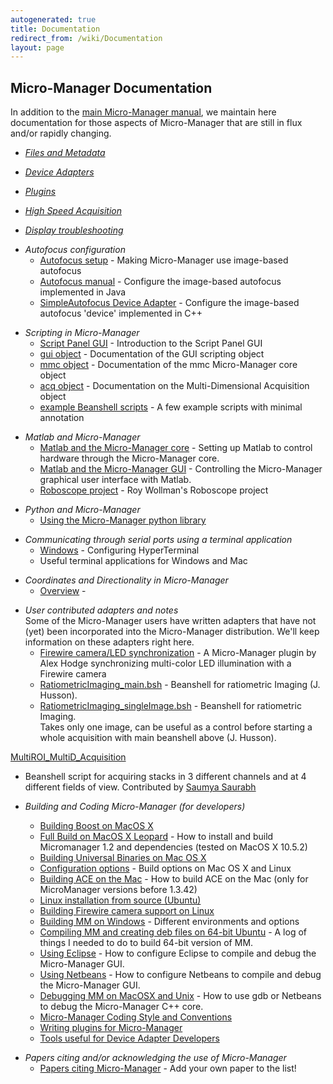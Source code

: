 ```yaml
---
autogenerated: true
title: Documentation
redirect_from: /wiki/Documentation
layout: page
---
```


## Micro-Manager Documentation

In addition to the [main Micro-Manager
manual](http://micro-manager.org/documentation.php), we maintain here
documentation for those aspects of Micro-Manager that are still in flux
and/or rapidly changing.

-   *[Files and Metadata](Files_and_Metadata)*

<!-- -->

-   *[Device Adapters](Device_Support)*

<!-- -->

-   *[Plugins](Plugins)*

<!-- -->

-   *[High Speed Acquisition](High_Speed_Acquisition)*

<!-- -->

-   *[Display troubleshooting](Display_troubleshooting)*

<!-- -->

-   *Autofocus configuration*
    -   [Autofocus setup](Autofocus_setup) - Making
        Micro-Manager use image-based autofocus
    -   [Autofocus manual](Autofocus_manual) - Configure the
        image-based autofocus implemented in Java
    -   [SimpleAutofocus Device
        Adapter](Autofocus_Device_Adapter) - Configure the
        image-based autofocus 'device' implemented in C++

<!-- -->

-   *Scripting in Micro-Manager*
    -   [Script Panel GUI](Script_Panel_GUI) - Introduction
        to the Script Panel GUI
    -   [gui
        object](http://micro-manager.org/content/doc/mmstudio/org/micromanager/api/ScriptInterface.html) -
        Documentation of the GUI scripting object
    -   [mmc
        object](http://micro-manager.org/content/doc/mmcore_api/html/class_c_m_m_core.html) -
        Documentation of the mmc Micro-Manager core object
    -   [acq
        object](http://micro-manager.org/content/doc/mmstudio/org/micromanager/api/AcquisitionEngine.html) -
        Documentation on the Multi-Dimensional Acquisition object
    -   [example Beanshell
        scripts](example_Beanshell_scripts) - A few example
        scripts with minimal annotation

<!-- -->

-   *Matlab and Micro-Manager*
    -   [Matlab and the Micro-Manager
        core](Matlab_Configuration) - Setting up Matlab to
        control hardware through the Micro-Manager core.
    -   [Matlab and the Micro-Manager
        GUI](Matlab_and_the_Micro-Manager_GUI) - Controlling
        the Micro-Manager graphical user interface with Matlab.
    -   [Roboscope project](Roboscope_project) - Roy
        Wollman's Roboscope project

<!-- -->

-   *Python and Micro-Manager*
    -   [Using the Micro-Manager python
        library](Using_the_Micro-Manager_python_library)

<!-- -->

-   *Communicating through serial ports using a terminal application*
    -   [Windows](Windows) - Configuring HyperTerminal
    -   Useful terminal applications for Windows and Mac

<!-- -->

-   *Coordinates and Directionality in Micro-Manager*
    -   [Overview](Overview) -

<!-- -->

-   *User contributed adapters and notes*  
    Some of the Micro-Manager users have written adapters that have not
    (yet) been incorporated into the Micro-Manager distribution. We'll
    keep information on these adapters right here.
    -   [Firewire camera/LED
        synchronization](http://flybrain.mrc-lmb.cam.ac.uk/dokuwiki/doku.php?id=alex:projects:fluorescent_imaging:start) -
        A Micro-Manager plugin by Alex Hodge synchronizing multi-color
        LED illumination with a Firewire camera
    -   [RatiometricImaging_main.bsh](/media/files/RatiometricImaging_main.bsh) -
        Beanshell for ratiometric Imaging (J. Husson).
    -   [RatiometricImaging_singleImage.bsh](/media/files/RatiometricImaging_singleImage.bsh) -
        Beanshell for ratiometric Imaging.  
        Takes only one image, can be useful as a control before starting
        a whole acquisition with main beanshell above (J. Husson).

[MultiROI_MultiD_Acquisition](/media/files/MultiROI_MultiD_Acquisition_V1.7_10122010_(2).bsh)
- Beanshell script for acquiring stacks in 3 different channels and at 4
different fields of view. Contributed by [Saumya
Saurabh](http://valelab.ucsf.edu/~nico/MMwiki/index.php/User:Saumya)

-   *Building and Coding Micro-Manager (for developers)*
    -   [Building Boost on MacOS
        X](Building_Boost_on_MacOS_X)
    -   [Full Build on MacOS X
        Leopard](Full_Build_on_MacOS_X_Leopard) - How to
        install and build Micromanager 1.2 and dependencies (tested on
        MacOS X 10.5.2)
    -   [Building Universal Binaries on Mac OS
        X](Building_Universal_Binaries_on_Mac_OS_X)
    -   [Configuration options](Configuration_options) -
        Build options on Mac OS X and Linux
    -   [Building ACE on the Mac](Building_ACE_on_the_Mac) -
        How to build ACE on the Mac (only for MicroManager versions
        before 1.3.42)
    -   [Linux installation from source
        (Ubuntu)](Linux_installation_from_source_(Ubuntu))
    -   [Building Firewire camera support on
        Linux](Building_Firewire_camera_support_on_Linux)
    -   [Building MM on Windows](Building_MM_on_Windows) -
        Different environments and options
    -   [Compiling MM and creating deb files on 64-bit
        Ubuntu](Compiling_MM_and_creating_deb_files_on_64-bit_Ubuntu) -
        A log of things I needed to do to build 64-bit version of MM.
    -   [Using Eclipse](Using_Eclipse) - How to configure
        Eclipse to compile and debug the Micro-Manager GUI.
    -   [Using Netbeans](Using_Netbeans) - How to configure
        Netbeans to compile and debug the Micro-Manager GUI.
    -   [Debugging MM on MacOSX and
        Unix](Debugging_MM_on_MacOSX_and_Unix) - How to use
        gdb or Netbeans to debug the Micro-Manager C++ core.
    -   [Micro-Manager Coding Style and
        Conventions](Micro-Manager_Coding_Style_and_Conventions)
    -   [Writing plugins for
        Micro-Manager](Writing_plugins_for_Micro-Manager)
    -   [Tools useful for Device Adapter
        Developers](Free_third-party_tools_for_testing_communications_with_hardware)

<!-- -->

-   *Papers citing and/or acknowledging the use of Micro-Manager*
    -   [Papers citing
        Micro-Manager](Papers_citing_Micro-Manager) - Add
        your own paper to the list!

